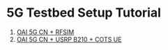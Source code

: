 # 5G Testbed Setup Tutorial


1. <a href="">OAI 5G CN + RFSIM</a>
2. <a href="">OAI 5G CN + USRP B210 + COTS UE</a>
